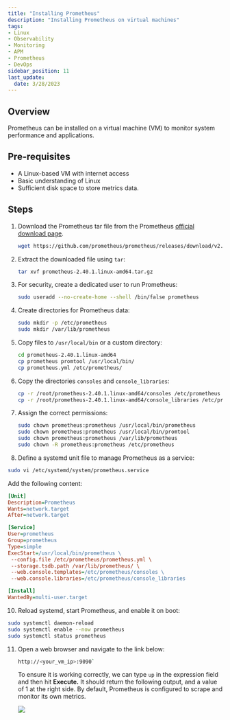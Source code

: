 ```yaml
---
title: "Installing Prometheus"
description: "Installing Prometheus on virtual machines"
tags: 
- Linux
- Observability
- Monitoring 
- APM
- Prometheus
- DevOps
sidebar_position: 11
last_update:
  date: 3/28/2023
---
```


## Overview

Prometheus can be installed on a virtual machine (VM) to monitor system performance and applications.

## Pre-requisites  

- A Linux-based VM with internet access
- Basic understanding of Linux
- Sufficient disk space to store metrics data.  

## Steps  

1. Download the Prometheus tar file from the Prometheus [official download page](https://prometheus.io/download/).

   ```bash
   wget https://github.com/prometheus/prometheus/releases/download/v2.40.1/prometheus-2.40.1.linux-amd64.tar.gz
   ```  

3. Extract the downloaded file using `tar`:  

   ```bash
   tar xvf prometheus-2.40.1.linux-amd64.tar.gz
   ```  

4. For security, create a dedicated user to run Prometheus:  

   ```bash
   sudo useradd --no-create-home --shell /bin/false prometheus
   ```  

5. Create directories for Prometheus data:

    ```bash
    sudo mkdir -p /etc/prometheus
    sudo mkdir /var/lib/prometheus 
    ```

6. Copy files to `/usr/local/bin` or a custom directory:  

   ```bash
   cd prometheus-2.40.1.linux-amd64
   cp prometheus promtool /usr/local/bin/
   cp prometheus.yml /etc/prometheus/
   ```  

7. Copy the directories `consoles` and `console_libraries`:

    ```bash
    cp -r /root/prometheus-2.40.1.linux-amd64/consoles /etc/prometheus
    cp -r /root/prometheus-2.40.1.linux-amd64/console_libraries /etc/prometheus 
    ```

8. Assign the correct permissions:  
   
   ```bash
   sudo chown prometheus:prometheus /usr/local/bin/prometheus
   sudo chown prometheus:prometheus /usr/local/bin/promtool
   sudo chown prometheus:prometheus /var/lib/prometheus
   sudo chown -R prometheus:prometheus /etc/prometheus
   ```  

9.  Define a systemd unit file to manage Prometheus as a service:  
   
   ```bash
   sudo vi /etc/systemd/system/prometheus.service
   ```  
   
   Add the following content:  
   
   ```ini
   [Unit]
   Description=Prometheus 
   Wants=network.target
   After=network.target

   [Service]
   User=prometheus
   Group=prometheus
   Type=simple
   ExecStart=/usr/local/bin/prometheus \
    --config.file /etc/prometheus/prometheus.yml \
    --storage.tsdb.path /var/lib/prometheus/ \
    --web.console.templates=/etc/prometheus/consoles \
    --web.console.libraries=/etc/prometheus/console_libraries

   [Install]
   WantedBy=multi-user.target
   ```  

10. Reload systemd, start Prometheus, and enable it on boot:  

   ```bash
   sudo systemctl daemon-reload
   sudo systemctl enable --now prometheus
   sudo systemctl status prometheus
   ```  

11. Open a web browser and navigate to the link below:

    ```bash
    http://<your_vm_ip>:9090`
    ```
    
    To ensure it is working correctly, we can type `up` in the expression field and then hit **Execute.** It should return the following output, and a value of 1 at the right side. By default, Prometheus is configured to scrape and monitor its own metrics.

    ![](/img/docs/12102024-observability-prometheus-working-now-up-1.png)